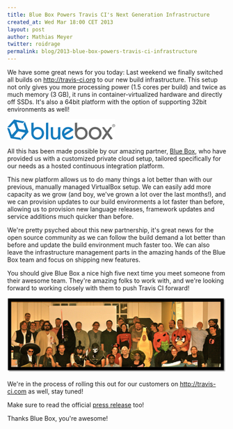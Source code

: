 ```yaml
---
title: Blue Box Powers Travis CI's Next Generation Infrastructure
created_at: Wed Mar 18:00 CET 2013
layout: post
author: Mathias Meyer
twitter: roidrage
permalink: blog/2013-blue-box-powers-travis-ci-infrastructure
---
```

We have some great news for you today: Last weekend we finally switched all
builds on <http://travis-ci.org> to our new build infrastructure. This setup not
only gives you more processing power (1.5 cores per build) and twice as much
memory (3 GB), it runs in container-virtualized hardware and directly off SSDs.
It's also a 64bit platform with the option of supporting 32bit environments as
well!

![](/images/bluebox.png)

All this has been made possible by our amazing partner, [Blue
Box](https://bluebox.net), who have provided us with a customized private cloud
setup, tailored specifically for our needs as a hosted continuous integration
platform.

This new platform allows us to do many things a lot better than with our
previous, manually managed VirtualBox setup. We can easily add more capacity as
we grow (and boy, we've grown a lot over the last months!), and we can provision
updates to our build environments a lot faster than before, allowing us to
provision new language releases, framework updates and service additions much
quicker than before.

We're pretty psyched about this new partnership, it's great news for the open
source community as we can follow the build demand a lot better than before and
update the build environment much faster too. We can also leave the
infrastructure management parts in the amazing hands of the Blue Box team and
focus on shipping new features.

You should give Blue Box a nice high five next time you meet someone from their
awesome team. They're amazing folks to work with, and we're looking forward to
working closely with them to push Travis CI forward!

<a href="/images/blueboxteam.png"><img src="/images/blueboxteam-small.png"/></a>

We're in the process of rolling this out for our customers on
<http://travis-ci.com> as well, stay tuned!

Make sure to read the official [press release](https://bluebox.net/press-releases/travis-ci) too!

Thanks Blue Box, you're awesome!
